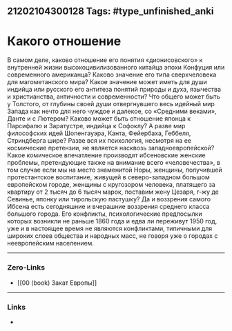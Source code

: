 21202104300128
Tags: #type_unfinished_anki 
---
# Какого отношение

В самом деле, каково отношение его понятия «дионисовского» к внутренней жизни высокоцивилизованного китайца эпохи Конфуция или современного американца? Каково значение его типа сверхчеловека для магометанского мира? Какое значение может иметь для души индийца или русского его антитеза понятий природы и духа, язычества и христианства, античности и современности? Что общего может быть у Толстого, от глубины своей души отвергнувшего весь идейный мир Запада как нечто для него чуждое и далекое, со «Средними веками», Данте и с Лютером? Каково может быть отношение японца к Парсифалю и Заратустре, индийца к Софоклу? А разве мир философских идей Шопенгауэра, Канта, Фейербаха, Геббеля, Стриндберга шире? Разве вся их психология, несмотря на ее космические претензии, не является насквозь западноевропейской? Какое комическое впечатление производят ибсеновские женские проблемы, претендующие также на внимание всего «человечества», в том случае если мы на место знаменитой Норы, женщины, получившей протестантское воспитание, живущей в северо-западном большом европейском городе, женщины с кругозором человека, платящего за квартиру от 2 тысяч до 6 тысяч марок, поставим жену Цезаря, г-жу де Севинье, японку или тирольскую пастушку? Да и воззрения самого Ибсена есть сегодняшние и вчерашние воззрения среднего класса большого города. Его конфликты, психологические предпосылки которых возникли не раньше 1860 года и едва ли переживут 1950 год, уже и в настоящее время не являются конфликтами, типичными для широких слоев общества и народных масс, не говоря уже о городах с неевропейским населением.

---
### Zero-Links
- [[00 (book) Закат Европы]]
---
### Links
-